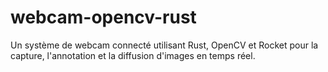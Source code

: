 # webcam-opencv-rust
Un système de webcam connecté utilisant Rust, OpenCV et Rocket pour la capture, l'annotation et la diffusion d'images en temps réel.
